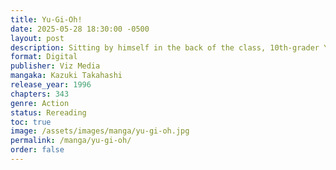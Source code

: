 ```yaml
---
title: Yu-Gi-Oh!
date: 2025-05-28 18:30:00 -0500
layout: post
description: Sitting by himself in the back of the class, 10th-grader Yugi always had his head in some game--until he solved the Millennium Puzzle, an Egyptian artifact containing a powerful spirit from the age of the pharoahs! Awakened after three thousand years, the King of Games possesses Yugi, recklessly challenging bullies and evildoers to the Shadow Games, where the stakes are high, and even the most ordinary bet may result in weirdness and danger beyond belief! Let the games...begin!
format: Digital
publisher: Viz Media
mangaka: Kazuki Takahashi
release_year: 1996
chapters: 343
genre: Action
status: Rereading
toc: true
image: /assets/images/manga/yu-gi-oh.jpg
permalink: /manga/yu-gi-oh/
order: false
---
```

